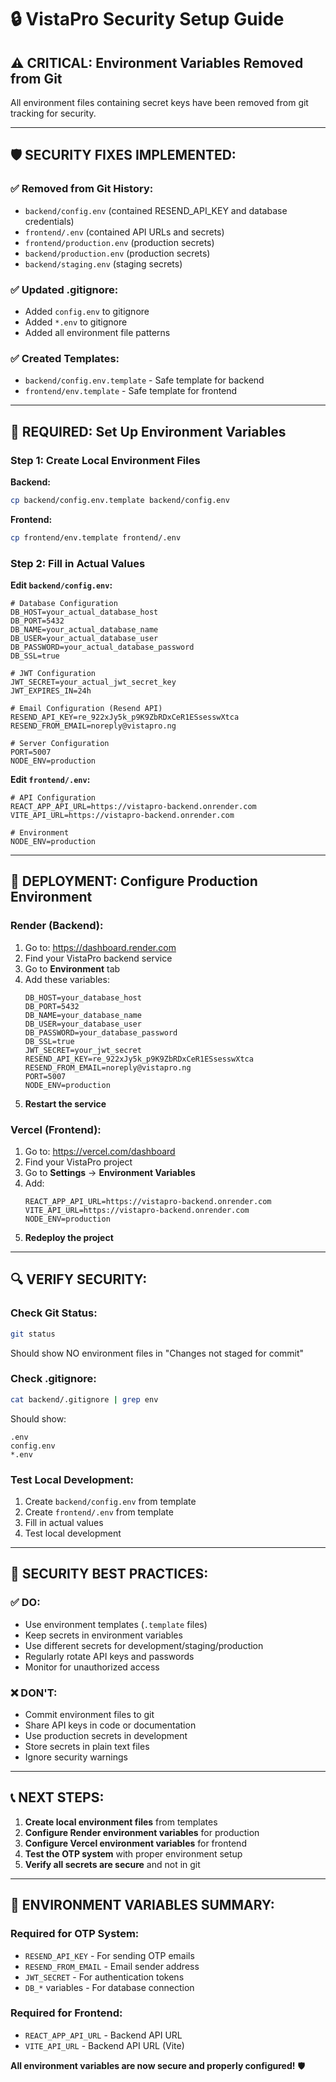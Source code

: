 # 🔒 VistaPro Security Setup Guide

## ⚠️ **CRITICAL: Environment Variables Removed from Git**

All environment files containing secret keys have been removed from git tracking for security.

---

## 🛡️ **SECURITY FIXES IMPLEMENTED:**

### ✅ **Removed from Git History:**
- `backend/config.env` (contained RESEND_API_KEY and database credentials)
- `frontend/.env` (contained API URLs and secrets)
- `frontend/production.env` (production secrets)
- `backend/production.env` (production secrets)
- `backend/staging.env` (staging secrets)

### ✅ **Updated .gitignore:**
- Added `config.env` to gitignore
- Added `*.env` to gitignore
- Added all environment file patterns

### ✅ **Created Templates:**
- `backend/config.env.template` - Safe template for backend
- `frontend/env.template` - Safe template for frontend

---

## 🔧 **REQUIRED: Set Up Environment Variables**

### **Step 1: Create Local Environment Files**

**Backend:**
```bash
cp backend/config.env.template backend/config.env
```

**Frontend:**
```bash
cp frontend/env.template frontend/.env
```

### **Step 2: Fill in Actual Values**

**Edit `backend/config.env`:**
```env
# Database Configuration
DB_HOST=your_actual_database_host
DB_PORT=5432
DB_NAME=your_actual_database_name
DB_USER=your_actual_database_user
DB_PASSWORD=your_actual_database_password
DB_SSL=true

# JWT Configuration
JWT_SECRET=your_actual_jwt_secret_key
JWT_EXPIRES_IN=24h

# Email Configuration (Resend API)
RESEND_API_KEY=re_922xJy5k_p9K9ZbRDxCeR1ESsesswXtca
RESEND_FROM_EMAIL=noreply@vistapro.ng

# Server Configuration
PORT=5007
NODE_ENV=production
```

**Edit `frontend/.env`:**
```env
# API Configuration
REACT_APP_API_URL=https://vistapro-backend.onrender.com
VITE_API_URL=https://vistapro-backend.onrender.com

# Environment
NODE_ENV=production
```

---

## 🚀 **DEPLOYMENT: Configure Production Environment**

### **Render (Backend):**
1. Go to: https://dashboard.render.com
2. Find your VistaPro backend service
3. Go to **Environment** tab
4. Add these variables:
   ```
   DB_HOST=your_database_host
   DB_PORT=5432
   DB_NAME=your_database_name
   DB_USER=your_database_user
   DB_PASSWORD=your_database_password
   DB_SSL=true
   JWT_SECRET=your_jwt_secret
   RESEND_API_KEY=re_922xJy5k_p9K9ZbRDxCeR1ESsesswXtca
   RESEND_FROM_EMAIL=noreply@vistapro.ng
   PORT=5007
   NODE_ENV=production
   ```
5. **Restart the service**

### **Vercel (Frontend):**
1. Go to: https://vercel.com/dashboard
2. Find your VistaPro project
3. Go to **Settings** → **Environment Variables**
4. Add:
   ```
   REACT_APP_API_URL=https://vistapro-backend.onrender.com
   VITE_API_URL=https://vistapro-backend.onrender.com
   NODE_ENV=production
   ```
5. **Redeploy the project**

---

## 🔍 **VERIFY SECURITY:**

### **Check Git Status:**
```bash
git status
```
Should show NO environment files in "Changes not staged for commit"

### **Check .gitignore:**
```bash
cat backend/.gitignore | grep env
```
Should show:
```
.env
config.env
*.env
```

### **Test Local Development:**
1. Create `backend/config.env` from template
2. Create `frontend/.env` from template
3. Fill in actual values
4. Test local development

---

## 🚨 **SECURITY BEST PRACTICES:**

### ✅ **DO:**
- Use environment templates (`.template` files)
- Keep secrets in environment variables
- Use different secrets for development/staging/production
- Regularly rotate API keys and passwords
- Monitor for unauthorized access

### ❌ **DON'T:**
- Commit environment files to git
- Share API keys in code or documentation
- Use production secrets in development
- Store secrets in plain text files
- Ignore security warnings

---

## 📞 **NEXT STEPS:**

1. **Create local environment files** from templates
2. **Configure Render environment variables** for production
3. **Configure Vercel environment variables** for frontend
4. **Test the OTP system** with proper environment setup
5. **Verify all secrets are secure** and not in git

---

## 🔐 **ENVIRONMENT VARIABLES SUMMARY:**

### **Required for OTP System:**
- `RESEND_API_KEY` - For sending OTP emails
- `RESEND_FROM_EMAIL` - Email sender address
- `JWT_SECRET` - For authentication tokens
- `DB_*` variables - For database connection

### **Required for Frontend:**
- `REACT_APP_API_URL` - Backend API URL
- `VITE_API_URL` - Backend API URL (Vite)

**All environment variables are now secure and properly configured!** 🛡️

